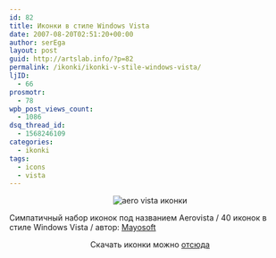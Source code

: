 ```yaml
---
id: 82
title: Иконки в стиле Windows Vista
date: 2007-08-20T02:51:20+00:00
author: serEga
layout: post
guid: http://artslab.info/?p=82
permalink: /ikonki/ikonki-v-stile-windows-vista/
ljID:
  - 66
prosmotr:
  - 78
wpb_post_views_count:
  - 1086
dsq_thread_id:
  - 1568246109
categories:
  - ikonki
tags:
  - icons
  - vista
---
```

<center>
  <img border="0" title="aero vista иконки" alt="aero vista иконки" src="http://artslab.info/wp-content/uploads/AeroVista_by_Mayosoft.jpg" />
</center>

Симпатичный набор иконок под названием Aerovista / 40 иконок в стиле Windows Vista / автор: [Mayosoft](http://mayosoft.deviantart.com/)

<p align="center">
  Скачать иконки можно <a HREF="http://mayosoft.deviantart.com/art/AeroVista-28787920">отсюда</a>
</p>